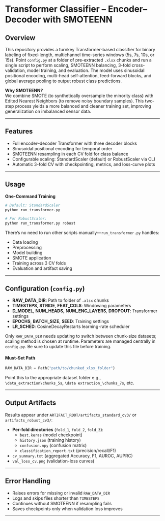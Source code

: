 # Transformer Classifier – Encoder–Decoder with SMOTEENN

## Overview  
This repository provides a turnkey Transformer-based classifier for binary labeling of fixed-length, multichannel time-series windows (5s, 7s, 10s, or 15s). 
Point `config.py` at a folder of pre-extracted `.xlsx` chunks and run a single script to perform scaling, SMOTEENN balancing, 3-fold cross-validation, 
model training, and evaluation. The model uses sinusoidal positional encoding, multi-head self-attention, feed-forward blocks, and global average pooling 
to output robust class predictions.

**Why SMOTEENN?**  
We combine SMOTE (to synthetically oversample the minority class) with Edited Nearest Neighbors (to remove noisy boundary samples). 
This two-step process yields a more balanced and cleaner training set, improving generalization on imbalanced sensor data.

---

## Features  
- Full encoder–decoder Transformer with three decoder blocks  
- Sinusoidal positional encoding for temporal order  
- SMOTEENN resampling in each CV fold for class balance  
- Configurable scaling: StandardScaler (default) or RobustScaler via CLI  
- Automatic 3-fold CV with checkpointing, metrics, and loss-curve plots

---

## Usage  
**One-Command Training**
```bash
# Default: StandardScaler
python run_transformer.py

# For RobustScaler:
python run_transformer.py robust
```

There’s no need to run other scripts manually—`run_transformer.py` handles:
- Data loading  
- Preprocessing  
- Model building  
- SMOTE application  
- Training across 3 CV folds  
- Evaluation and artifact saving  

---

## Configuration (`config.py`)  
- **RAW_DATA_DIR**: Path to folder of `.xlsx` chunks  
- **TIMESTEPS**, **STRIDE**, **FEAT_COLS**: Windowing parameters  
- **D_MODEL**, **NUM_HEADS**, **NUM_ENC_LAYERS**, **DROPOUT**: Transformer settings  
- **EPOCHS**, **BATCH_SIZE**, **SEED**: Training settings  
- **LR_SCHED**: CosineDecayRestarts learning-rate scheduler  

Only `RAW_DATA_DIR` needs updating to switch between chunk-size datasets; scaling method is chosen at runtime.
Parameters are managed centrally in `config.py`. Be sure to update this file before training.

####  Must-Set Path

```python
RAW_DATA_DIR = Path("path/to/chunked_xlsx_folder")
```
Point this to the appropriate dataset folder e.g., `\data_extraction\chunks_5s`, `\data extraction_\chunks_7s`, etc.

---

## Output Artifacts  
Results appear under `ARTIFACT_ROOT/artifacts_standard_cv3/` or `artifacts_robust_cv3/`:

- **Per-fold directories** (`fold_1`, `fold_2`, `fold_3`):  
  - `best.keras` (model checkpoint)  
  - `history.json` (training history)  
  - `confusion.npy` (confusion matrix)  
  - `classification_report.txt` (precision/recall/F1)  
- `cv_summary.txt` (aggregated Accuracy, F1, AUROC, AUPRC)  
- `val_loss_cv.png` (validation-loss curves)  

---

## Error Handling  
- Raises errors for missing or invalid `RAW_DATA_DIR`  
- Logs and skips files shorter than `TIMESTEPS`  
- Continues without SMOTEENN if resampling fails  
- Saves checkpoints only when validation loss improves  

---
